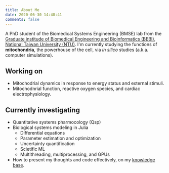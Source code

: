 ```yaml
---
title: About Me
date: 2020-06-30 14:48:41
comments: false
---
```


A PhD student of the Biomedical Systems Engineering (BMSE) lab from the [Graduate institude of Biomedical Engineering and Bioinformatics (BEBI)](http://www.bebi.ntu.edu.tw/web/index/index.jsp), [National Taiwan University (NTU)](https://www.ntu.edu.tw). I'm currently studying the functions of **mitochondria**, the powerhouse of the cell, via _in silico_ studies  (a.k.a. computer simulations).

## Working on

* Mitochodrial dynamics in response to energy status and external stimuli.
* Mitochodnrial function, reactive oxygen species, and cardiac electrophysiology.

## Currently investigating

* Quantitative systems pharmocology (Qsp)
* Biological systems modeling in Julia
  * Differential equations
  * Parameter estimation and optimization
  * Uncertainty quantification
  * Scietific ML
  * Multithreading, multiprocessing, and GPUs
* How to present my thoughts and code effectively, on my [knowledge base](https://sosiristseng.github.io).
